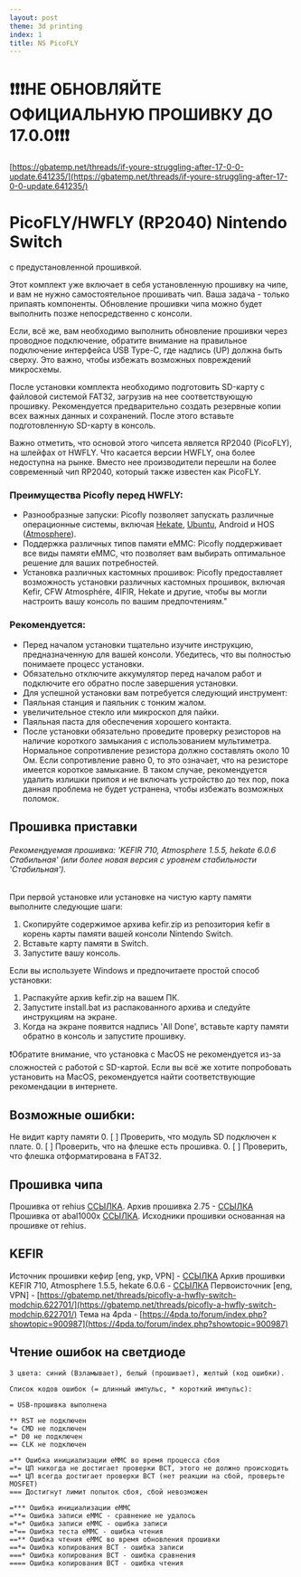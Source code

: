 ```yaml
---
layout: post
theme: 3d printing
index: 1
title: NS PicoFLY
---
```


# ❗❗❗НЕ ОБНОВЛЯЙТЕ ОФИЦИАЛЬНУЮ ПРОШИВКУ ДО 17.0.0❗❗❗

[https://gbatemp.net/threads/if-youre-struggling-after-17-0-0-update.641235/](https://gbatemp.net/threads/if-youre-struggling-after-17-0-0-update.641235/)

# PicoFLY/HWFLY (RP2040) Nintendo Switch 

с предустановленной прошивкой.

Этот комплект уже включает в себя установленную прошивку на чипе, и вам не нужно самостоятельное прошивать чип. Ваша задача - только припаять компоненты. Обновление прошивки чипа можно будет выполнить позже непосредственно с консоли.

Если, всё же, вам необходимо выполнить обновление прошивки через проводное подключение, обратите внимание на правильное подключение интерфейса USB Type-C, где надпись (UP) должна быть сверху. Это важно, чтобы избежать возможных повреждений микросхемы.

После установки комплекта необходимо подготовить SD-карту с файловой системой FAT32, загрузив на нее соответствующую прошивку. Рекомендуется предварительно создать резервные копии всех важных данных и сохранений. После этого вставьте подготовленную SD-карту в консоль.

Важно отметить, что основой этого чипсета является RP2040 (PicoFLY), на шлейфах от HWFLY. Что касается версии HWFLY, она более недоступна на рынке. Вместо нее производители перешли на более современный чип RP2040, который также известен как PicoFLY.

### Преимущества Picofly перед HWFLY:
* Разнообразные запуски: Picofly позволяет запускать различные операционные системы, включая [Hekate](https://github.com/CTCaer/hekate), [Ubuntu](https://wiki.switchroot.org/), Android и HOS ([Atmosphere](https://github.com/Atmosphere-NX/Atmosphere)).
* Поддержка различных типов памяти eMMC: Picofly поддерживает все виды памяти eMMC, что позволяет вам выбирать оптимальное решение для ваших потребностей.
* Установка различных кастомных прошивок: Picofly предоставляет возможность установки различных кастомных прошивок, включая Kefir, CFW Atmosphére, 4IFIR, Hekate и другие, чтобы вы могли настроить вашу консоль по вашим предпочтениям."

### Рекомендуется:
* Перед началом установки тщательно изучите инструкцию, предназначенную для вашей консоли. Убедитесь, что вы полностью понимаете процесс установки.
* Обязательно отключите аккумулятор перед началом работ и подключите его обратно после завершения установки.
* Для успешной установки вам потребуется следующий инструмент:
* Паяльная станция и паяльник с тонким жалом.
* увеличительное стекло или микроскоп для пайки.
* Паяльная паста для обеспечения хорошего контакта.
* После установки обязательно проведите проверку резисторов на наличие короткого замыкания с использованием мультиметра. Нормальное сопротивление резистора должно составлять около 10 Ом. Если сопротивление равно 0, то это означает, что на резисторе имеется короткое замыкание. В таком случае, рекомендуется удалить излишки припоя и не включать устройство до тех пор, пока данная проблема не будет устранена, чтобы избежать возможных поломок.

## Прошивка приставки

###### Рекомендуемая прошивка: 'KEFIR 710, Atmosphere 1.5.5, hekate 6.0.6 Стабильная' (или более новая версия с уровнем стабильности 'Стабильная').

При первой установке или установке на чистую карту памяти выполните следующие шаги:
1. Скопируйте содержимое архива kefir.zip из репозитория kefir в корень карты памяти вашей консоли Nintendo Switch.
2. Вставьте карту памяти в Switch.
3. Запустите вашу консоль.

Если вы используете Windows и предпочитаете простой способ установки:

1. Распакуйте архив kefir.zip на вашем ПК.
2. Запустите install.bat из распакованного архива и следуйте инструкциям на экране.
3. Когда на экране появится надпись 'All Done', вставьте карту памяти обратно в консоль и запустите прошивку.

    
❗️Обратите внимание, что установка с MacOS не рекомендуется из-за сложностей с работой с SD-картой. Если вы всё же хотите попробовать установить на MacOS, рекомендуется найти соответствующие рекомендации в интернете.

## Возможные ошибки:
Не видит карту памяти
0. [ ] Проверить, что модуль SD подключен к плате.
0. [ ] Проверить, что на флешке есть прошивка.
0. [ ] Проверить, что флешка отформатирована в FAT32.


## Прошивка чипа 

Прошивка от rehius [ССЫЛКА](https://github.com/rehius/usk/releases).
Архив прошивка 2.75 - [ССЫЛКА](https://github.com/Rattlhead/rattlhead.github.io/tree/master/PicoFLY/PicoFly_2.75_2023.09.09_08-16)
Прошивка от abal1000x [ССЫЛКА](https://github.com/abal1000x/usk/tree/abal_version). Исходники прошивки основанная на прошивке от rehius.

## KEFIR
Источник прошивки кефир [eng, укр, VPN] - [ССЫЛКА](https://codeberg.org/rashevskyv/kefir/releases)
Архив прошивки KEFIR 710, Atmosphere 1.5.5, hekate 6.0.6 - [ССЫЛКА](https://github.com/Rattlhead/rattlhead.github.io/blob/master/PicoFLY/kefir710.zip)
Первоисточник [eng, VPN]  - [https://gbatemp.net/threads/picofly-a-hwfly-switch-modchip.622701/](https://gbatemp.net/threads/picofly-a-hwfly-switch-modchip.622701/)
Тема на 4pda - [https://4pda.to/forum/index.php?showtopic=900987](https://4pda.to/forum/index.php?showtopic=900987)

## Чтение ошибок на светдиоде
    3 цвета: синий (Взламывает), белый (прошивает), желтый (код ошибки).
    
    Список кодов ошибок (= длинный импульс, * короткий импульс):
    
    = USB-прошивка выполнена
    
    ** RST не подключен
    *= CMD не подключен
    =* D0 не подключен
    == CLK не подключен
    
    =** Ошибка инициализации eMMC во время процесса сбоя
    =*= ЦП никогда не достигает проверки BCT, этого не должно происходить
    ==* ЦП всегда достигает проверки BCT (нет реакции на сбой, проверьте MOSFET)
    === Достигнут лимит попыток сбоя, сбой невозможен
    
    =*** Ошибка инициализации eMMC
    =**= Ошибка записи eMMC - сравнение не удалось
    =*=* Ошибка записи eMMC - ошибка записи
    =*== Ошибка теста eMMC - ошибка чтения
    ==** Ошибка чтения eMMC во время обновления прошивки
    ==*= Ошибка копирования BCT - ошибка записи
    ===* Ошибка копирования BCT - ошибка сравнения
    ==== Ошибка копирования BCT - ошибка чтения


